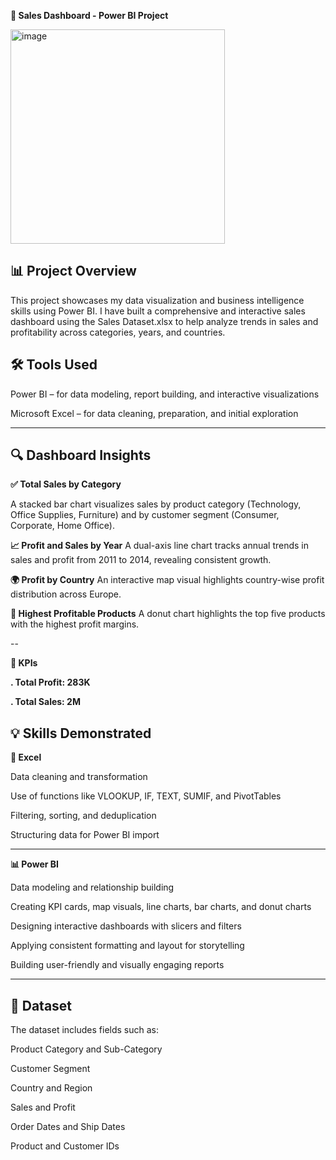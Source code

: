 ****💼 Sales Dashboard - Power BI Project****

<img width="343" alt="image" src="https://github.com/user-attachments/assets/b5dc67e9-f863-4d11-b03a-f72f68dd3f94" />

**📊 Project Overview**
--
This project showcases my data visualization and business intelligence skills using Power BI. I have built a comprehensive and interactive sales dashboard using the Sales Dataset.xlsx to help analyze trends in sales and profitability across categories, years, and countries.

**🛠️ Tools Used**
--
Power BI – for data modeling, report building, and interactive visualizations

Microsoft Excel – for data cleaning, preparation, and initial exploration

----

🔍 Dashboard Insights
--
**✅ Total Sales by Category**

A stacked bar chart visualizes sales by product category (Technology, Office Supplies, Furniture) and by customer segment (Consumer, Corporate, Home Office).

**📈 Profit and Sales by Year**
A dual-axis line chart tracks annual trends in sales and profit from 2011 to 2014, revealing consistent growth.

**🌍 Profit by Country**
An interactive map visual highlights country-wise profit distribution across Europe.

**🥇 Highest Profitable Products**
A donut chart highlights the top five products with the highest profit margins.

--

**📌 KPIs**

**. Total Profit: 283K**

**. Total Sales: 2M**

💡 Skills Demonstrated
--

**🔧 Excel**

Data cleaning and transformation

Use of functions like VLOOKUP, IF, TEXT, SUMIF, and PivotTables

Filtering, sorting, and deduplication

Structuring data for Power BI import

----

**📊 Power BI**

Data modeling and relationship building

Creating KPI cards, map visuals, line charts, bar charts, and donut charts

Designing interactive dashboards with slicers and filters

Applying consistent formatting and layout for storytelling

Building user-friendly and visually engaging reports

----

📁 Dataset
--
The dataset includes fields such as:

Product Category and Sub-Category

Customer Segment

Country and Region

Sales and Profit

Order Dates and Ship Dates

Product and Customer IDs

